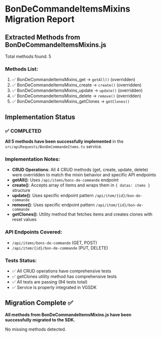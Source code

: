 # BonDeCommandeItemsMixins Migration Report

## Extracted Methods from BonDeCommandeItemsMixins.js

Total methods found: 5

### Methods List:
1. ✅ BonDeCommandeItemsMixins_get → `getAll()` (overridden)
2. ✅ BonDeCommandeItemsMixins_create → `create()` (overridden)
3. ✅ BonDeCommandeItemsMixins_update → `update()` (overridden)
4. ✅ BonDeCommandeItemsMixins_delete → `remove()` (overridden)
5. ✅ BonDeCommandeItemsMixins_getClones → `getClones()`

## Implementation Status

### ✅ COMPLETED
**All 5 methods have been successfully implemented** in the `src/apiRequests/BonDeCommandeItems.ts` service.

### Implementation Notes:
- **CRUD Operations**: All 4 CRUD methods (get, create, update, delete) were overridden to match the mixin behavior and specific API endpoints
- **getAll()**: Uses `/api/items/bons-de-commande` endpoint
- **create()**: Accepts array of items and wraps them in `{ datas: items }` structure
- **update()**: Uses specific endpoint pattern `/api/item/{id}/bon-de-commande`
- **remove()**: Uses specific endpoint pattern `/api/item/{id}/bon-de-commande`
- **getClones()**: Utility method that fetches items and creates clones with reset values

### API Endpoints Covered:
- `/api/items/bons-de-commande` (GET, POST)
- `/api/item/{id}/bon-de-commande` (PUT, DELETE)

### Tests Status:
- ✅ All CRUD operations have comprehensive tests
- ✅ getClones utility method has comprehensive tests
- ✅ All tests are passing (94 tests total)
- ✅ Service is properly integrated in VGSDK

## Migration Complete ✅

**All methods from BonDeCommandeItemsMixins.js have been successfully migrated to the SDK.**

No missing methods detected.
